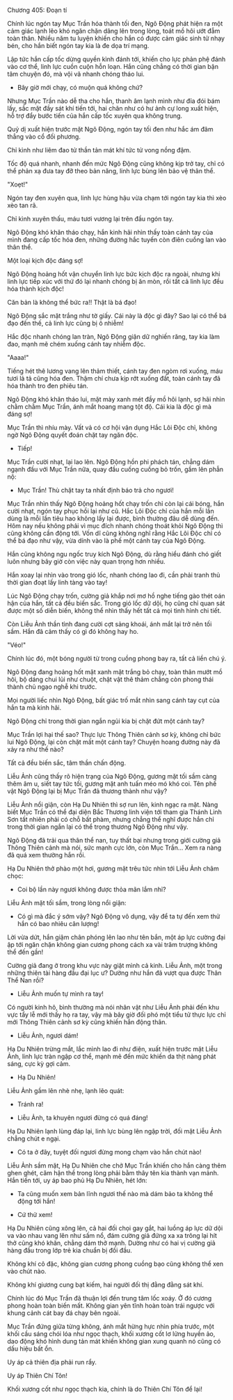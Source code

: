 




Chương 405: Đoạn tí


Chính lúc ngón tay Mục Trần hóa thành tối đen, Ngô Động phát hiện ra một cảm giác lạnh lẽo khó ngăn chặn dâng lên trong lòng, toát mồ hôi ướt đẫm toàn thân. Nhiều năm tu luyện khiến cho hắn có được cảm giác sinh tử nhạy bén, cho hắn biết ngón tay kia là đe dọa trí mạng.

Lập tức hắn cấp tốc dừng quyền kình đánh tới, khiến cho lực phản phệ đánh vào cơ thể, linh lực cuồn cuộn hỗn loạn. Hắn cũng chẳng có thời gian bận tâm chuyện đó, mà vội vã nhanh chóng tháo lui.

- Bây giờ mới chạy, có muộn quá không chứ?

Nhưng Mục Trần nào dễ tha cho hắn, thanh âm lạnh mình như đỉa đói bám lấy, sắc mặt đầy sát khí tiến tới, hai chân như có hư ảnh cự long xuất hiện, hỗ trợ đẩy bước tiến của hắn cấp tốc xuyên qua không trung.

Quỷ dị xuất hiện trước mặt Ngô Động, ngón tay tối đen như hắc ám đâm thẳng vào cổ đối phương.

Chỉ kình như liêm đao tử thần tản mát khí tức tử vong nồng đậm.

Tốc độ quá nhanh, nhanh đến mức Ngô Động cũng không kịp trở tay, chỉ có thể phản xạ đưa tay đỡ theo bản năng, linh lực bùng lên bảo vệ thân thể.

"Xoẹt!"

Ngón tay đen xuyên qua, linh lực hùng hậu vừa chạm tới ngón tay kia thì xèo xèo tan rã.

Chỉ kình xuyên thấu, máu tươi vương lại trên đầu ngón tay.

Ngô Động khó khăn tháo chạy, hắn kinh hãi nhìn thấy toàn cánh tay của mình đang cấp tốc hóa đen, những đường hắc tuyến còn điên cuồng lan vào thân thể.

Một loại kịch độc đáng sợ!

Ngô Động hoảng hốt vận chuyển linh lực bức kịch độc ra ngoài, nhưng khi linh lực tiếp xúc với thứ đó lại nhanh chóng bị ăn mòn, rồi tất cả linh lực đều hóa thành kịch độc!

Căn bản là không thể bức ra!! Thật là bá đạo!

Ngô Động sắc mặt trắng như tờ giấy. Cái này là độc gì đây? Sao lại có thể bá đạo đến thế, cả linh lực cũng bị ô nhiễm!

Hắc độc nhanh chóng lan tràn, Ngô Động giận dữ nghiến răng, tay kia làm đao, mạnh mẽ chém xuống cánh tay nhiễm độc.

"Aaaa!"

Tiếng hét thê lương vang lên thảm thiết, cánh tay đen ngòm rơi xuống, máu tươi lả tả cũng hóa đen. Thậm chí chưa kịp rớt xuống đất, toàn cánh tay đã hóa thành tro đen phiêu tán.

Ngô Động khó khăn tháo lui, mặt mày xanh mét đầy mồ hôi lạnh, sợ hãi nhìn chằm chằm Mục Trần, ánh mắt hoang mang tột độ. Cái kia là độc gì mà đáng sợ!

Mục Trần thì nhíu mày. Vất vả có cơ hội vận dụng Hắc Lôi Độc chỉ, không ngờ Ngô Động quyết đoán chặt tay ngăn độc.

- Tiếp!

Mục Trần cười nhạt, lại lao lên. Ngô Động hồn phi phách tán, chẳng dám ngạnh đấu với Mục Trần nữa, quay đầu cuống cuồng bỏ trốn, gầm lên phẫn nộ:

- Mục Trần! Thù chặt tay ta nhất định báo trả cho ngươi!

Mục Trần nhìn thấy Ngô Động hoảng hốt chạy trốn chỉ còn lại cái bóng, hắn cười nhạt, ngón tay phục hồi lại như cũ. Hắc Lôi Độc chỉ của hắn mỗi lần dùng là mỗi lần tiêu hao không lấy lại được, bình thường đâu dễ dùng đến. Hôm nay nếu không phải vì mục đích nhanh chóng thoát khỏi Ngô Động thì cũng không cần động tới. Vốn dĩ cũng không nghĩ rằng Hắc Lôi Độc chỉ có thể bá đạo như vậy, vừa dính vào là phế một cánh tay của Ngô Động.

Hắn cũng không ngu ngốc truy kích Ngô Động, dù rằng hiểu đánh chó giết luôn nhưng bây giờ còn việc này quan trọng hơn nhiều.

Hắn xoay lại nhìn vào trong gió lốc, nhanh chóng lao đi, cần phải tranh thủ thời gian đoạt lấy linh tàng vào tay!

Lúc Ngô Động chạy trốn, cường giả khắp nơi mơ hồ nghe tiếng gào thét oán hận của hắn, tất cả đều biến sắc. Trong gió lốc dữ dội, họ cũng chỉ quan sát được một số diễn biến, không thể nhìn thấy hết tất cả mọi tình hình chi tiết.

Còn Liễu Ảnh thần tình đang cười cợt sảng khoái, ánh mắt lại trở nên tối sầm. Hắn đã cảm thấy có gì đó không hay ho.

"Véo!"

Chính lúc đó, một bóng người từ trong cuồng phong bay ra, tất cả liền chú ý.

Ngô Động đang hoảng hốt mặt xanh mặt trắng bỏ chạy, toàn thân mướt mồ hôi, bộ dáng chui lủi như chuột, chật vật thê thảm chẳng còn phong thái thành chủ ngạo nghễ khi trước.

Mọi người liếc nhìn Ngô Động, bất giác trố mắt nhìn sang cánh tay cụt của hắn ta mà kinh hãi.

Ngô Động chỉ trong thời gian ngắn ngủi kia bị chặt đứt một cánh tay?

Mục Trần lợi hại thế sao? Thực lực Thông Thiên cảnh sơ kỳ, không chỉ bức lui Ngô Động, lại còn chặt mất một cánh tay? Chuyện hoang đường này đã xảy ra như thế nào?

Tất cả đều biến sắc, tâm thần chấn động.

Liễu Ảnh cũng thấy rõ hiện trạng của Ngô Động, gương mặt tối sầm càng thêm âm u, siết tay tức tối, gương mặt anh tuấn méo mó khó coi. Tên phế vật Ngô Động lại bị Mục Trần đả thương thành như vậy?

Liễu Ảnh nổi giận, còn Hạ Du Nhiên thì sợ run lên, kinh ngạc ra mặt. Nàng biết Mục Trần có thể đại diện Bắc Thương linh viện tới tham gia Thánh Linh Sơn tất nhiên phải có chỗ bất phàm, nhưng chẳng thể nghĩ được hắn chỉ trong thời gian ngắn lại có thể trọng thương Ngô Động như vậy.

Ngô Động đã trải qua thân thể nan, tuy thất bại nhưng trong giới cường giả Thông Thiên cảnh mà nói, sức mạnh cực lớn, còn Mục Trần... Xem ra nàng đã quá xem thường hắn rồi.

Hạ Du Nhiên thở phào một hơi, gương mặt trêu tức nhìn tới Liễu Ảnh châm chọc:

- Coi bộ lần này ngươi không được thỏa mãn lắm nhỉ?

Liễu Ảnh mặt tối sầm, trong lòng nổi giận:

- Có gì mà đắc ý sớm vậy? Ngô Động vô dụng, vậy để ta tự đến xem thử hắn có bao nhiêu cân lượng!

Lời vừa dứt, hắn giậm chân phóng lên lao như tên bắn, một áp lực cường đại ập tới ngăn chặn không gian cương phong cách xa vài trăm trượng không thể đến gần!

Cường giả đang ở trong khu vực này giật mình cả kinh. Liễu Ảnh, một trong những thiên tài hàng đầu đại lục ư? Dường như hắn đã vượt qua được Thân Thể Nan rồi?

- Liễu Ảnh muốn tự mình ra tay!

Có người kinh hô, bình thường mà nói nhân vật như Liễu Ảnh phải đến khu vực tẩy lễ mới thấy họ ra tay, vậy mà bây giờ đối phó một tiểu tử thực lực chỉ mới Thông Thiên cảnh sơ kỳ cũng khiến hắn động thân.

- Liễu Ảnh, ngươi dám!

Hạ Du Nhiên trừng mắt, lắc mình lao đi như điện, xuất hiện trước mặt Liễu Ảnh, linh lực tràn ngập cơ thể, mạnh mẽ đến mức khiến da thịt nàng phát sáng, cực kỳ gợi cảm.

- Hạ Du Nhiên!

Liễu Ảnh gầm lên nhè nhẹ, lạnh lẽo quát:

- Tránh ra!

- Liễu Ảnh, ta khuyên ngươi đừng có quá đáng!

Hạ Du Nhiên lạnh lùng đáp lại, linh lực bùng lên ngập trời, đối mặt Liễu Ảnh chẳng chút e ngại.

- Có ta ở đây, tuyệt đối ngươi đừng mong chạm vào hắn chút nào!

Liễu Ảnh sầm mặt, Hạ Du Nhiên che chở Mục Trần khiến cho hắn càng thêm ghen ghét, căm hận thề trong lòng phải bằm thây tên kia thành vạn mảnh. Hắn tiến tới, uy áp bao phủ Hạ Du Nhiên, hét lớn:

- Ta cũng muốn xem bản lĩnh ngươi thế nào mà dám bảo ta không thể động tới hắn!

- Cứ thử xem!

Hạ Du Nhiên cũng xông lên, cả hai đối chọi gay gắt, hai luồng áp lực dữ dội va vào nhau vang lên như sấm nổ, đám cường giả đứng xa xa trông lại hít thở cũng khó khăn, chẳng dám thở mạnh. Dường như có hai vị cường giả hàng đầu trong lớp trẻ kia chuẩn bị đối đầu.

Không khí cô đặc, không gian cương phong cuồng bạo cũng không thể xen vào chút nào.

Không khí giương cung bạt kiếm, hai người đối thị đằng đằng sát khí.

Chính lúc đó Mục Trần đã thuận lợi đến trung tâm lốc xoáy. Ở đó cương phong hoàn toàn biến mất. Không gian yên tĩnh hoàn toàn trái ngược với khung cảnh cát bay đá chạy bên ngoài.

Mục Trần đứng giữa từng không, ánh mắt hừng hực nhìn phía trước, một khối cầu sáng chói lóa như ngọc thạch, khối xương cốt lơ lửng huyền ảo, dao động khó hình dung tản mát khiến không gian xung quanh nó cũng có dấu hiệu bất ổn.

Uy áp cả thiên địa phải run rẩy.

Uy áp Thiên Chí Tôn!

Khối xương cốt như ngọc thạch kia, chính là do Thiên Chí Tôn để lại!




